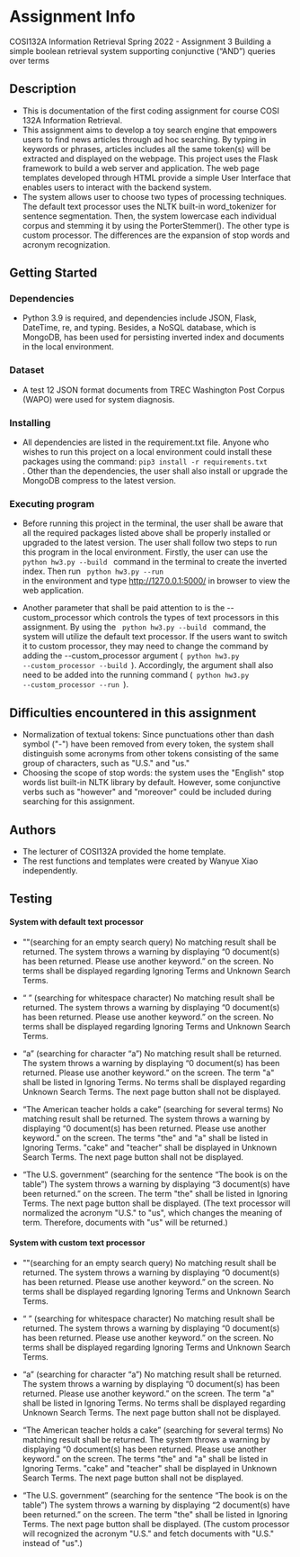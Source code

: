 # Assignment Info

COSI132A Information Retrieval Spring 2022 - Assignment 3 Building a simple boolean retrieval system supporting conjunctive (“AND”) queries over terms


## Description

* This is documentation of the first coding assignment for course COSI 132A Information Retrieval. 
* This assignment aims to develop a toy search engine that empowers users to find news articles through ad hoc searching. 
  By typing in keywords or phrases, articles includes all the same token(s) will be extracted and displayed on the webpage. 
  This project uses the Flask framework to build a web server and application. 
  The web page templates developed through HTML provide a simple User Interface that enables users to interact with the backend system.
* The system allows user to choose two types of processing techniques. 
  The default text processor uses the NLTK built-in word_tokenizer for sentence segmentation. Then, the system lowercase each individual corpus and stemming it by using the 
  PorterStemmer(). The other type is custom processor. The differences are the expansion of stop words and acronym recognization. 


## Getting Started

### Dependencies

* Python 3.9 is required, and dependencies include JSON, Flask, DateTime, re, and typing. Besides, a NoSQL database, which is MongoDB, has been used for persisting inverted index and documents in the local environment. 

### Dataset

* A test 12 JSON format documents from TREC Washington Post Corpus (WAPO) were used for system diagnosis.

### Installing

* All dependencies are listed in the requirement.txt file. Anyone who wishes to run this project on a local environment could install these packages using the command: <code>pip3 install -r requirements.txt </code>.
  Other than the dependencies, the user shall also install or upgrade the MongoDB compress to the latest version.


### Executing program

* Before running this project in the terminal, the user shall be aware that all the required packages listed above shall be properly installed or upgraded to the latest version. 
  The user shall follow two steps to run this program in the local environment. 
  Firstly, the user can use the <code> python hw3.py --build </code> command in the terminal to create the inverted index. 
  Then run <code> python hw3.py --run </code> in the environment and type http://127.0.0.1:5000/ in browser to view the web application.
  
* Another parameter that shall be paid attention to is the --custom_processor which controls the types of text processors in this assignment. 
  By using the <code> python hw3.py --build </code> command, the system will utilize the default text processor. If the users want to switch it to custom processor, 
  they may need to change the command by adding the --custom_processor argument (<code> python hw3.py --custom_processor --build </code>). Accordingly, the argument shall
  also need to be added into the running command (<code> python hw3.py --custom_processor --run </code>).
  

## Difficulties encountered in this assignment

* Normalization of textual tokens: Since punctuations other than dash symbol ("-") have been removed from every token, 
  the system shall distinguish some acronyms from other tokens consisting of the same group of characters, such as "U.S." and "us."
* Choosing the scope of stop words: the system uses the "English" stop words list built-in NLTK library by default. However, some conjunctive verbs 
  such as "however" and "moreover" could be included during searching for this assignment.   


## Authors

* The lecturer of COSI132A provided the home template. 
* The rest functions and templates were created by Wanyue Xiao independently.

## Testing
#### System with default text processor

* ""(searching for an empty search query)
 No matching result shall be returned. The system throws a warning by displaying “0 document(s) has been returned. Please use another keyword.” on the screen.
 No terms shall be displayed regarding Ignoring Terms and Unknown Search Terms.

* “ ” (searching for whitespace character)
 No matching result shall be returned. The system throws a warning by displaying “0 document(s) has been returned. Please use another keyword.” on the screen.
 No terms shall be displayed regarding Ignoring Terms and Unknown Search Terms.

* “a” (searching for character “a”)
 No matching result shall be returned. The system throws a warning by displaying “0 document(s) has been returned. Please use another keyword.” on the screen.
 The term "a" shall be listed in Ignoring Terms. No terms shall be displayed regarding Unknown Search Terms. The next page button shall not be displayed.

* “The American teacher holds a cake” (searching for several terms)
 No matching result shall be returned. The system throws a warning by displaying “0 document(s) has been returned. Please use another keyword.” on the screen.
 The terms "the" and "a" shall be listed in Ignoring Terms. "cake" and "teacher" shall be displayed in Unknown Search Terms. The next page button shall not be displayed.

* “The U.S. government” (searching for the sentence “The book is on the table”)
 The system throws a warning by displaying “3 document(s) have been returned.” on the screen.
 The term "the" shall be listed in Ignoring Terms. 
 The next page button shall be displayed. 
 (The text processor will normalized the acronym "U.S." to "us", which changes the meaning of term. Therefore, documents with "us" will be returned.)
 
#### System with custom text processor

* ""(searching for an empty search query)
 No matching result shall be returned. The system throws a warning by displaying “0 document(s) has been returned. Please use another keyword.” on the screen.
 No terms shall be displayed regarding Ignoring Terms and Unknown Search Terms.

* “ ” (searching for whitespace character)
 No matching result shall be returned. The system throws a warning by displaying “0 document(s) has been returned. Please use another keyword.” on the screen.
 No terms shall be displayed regarding Ignoring Terms and Unknown Search Terms.

* “a” (searching for character “a”)
 No matching result shall be returned. The system throws a warning by displaying “0 document(s) has been returned. Please use another keyword.” on the screen.
 The term "a" shall be listed in Ignoring Terms. No terms shall be displayed regarding Unknown Search Terms. The next page button shall not be displayed.

* “The American teacher holds a cake” (searching for several terms)
 No matching result shall be returned. The system throws a warning by displaying “0 document(s) has been returned. Please use another keyword.” on the screen.
 The terms "the" and "a" shall be listed in Ignoring Terms. "cake" and "teacher" shall be displayed in Unknown Search Terms. The next page button shall not be displayed.

* “The U.S. government” (searching for the sentence “The book is on the table”)
 The system throws a warning by displaying “2 document(s) have been returned.” on the screen.
 The term "the" shall be listed in Ignoring Terms. The next page button shall be displayed. 
 (The custom processor will recognized the acronym "U.S." and fetch documents with "U.S." instead of "us".)

